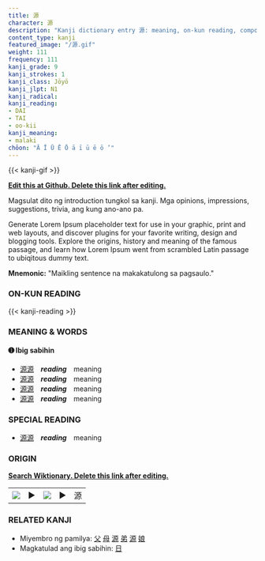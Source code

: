 ```yaml
---
title: 源
character: 源
description: "Kanji dictionary entry 源: meaning, on-kun reading, compounds, origin, related kanji"
content_type: kanji
featured_image: "/源.gif"
weight: 111
frequency: 111
kanji_grade: 9
kanji_strokes: 1
kanji_class: Jōyō
kanji_jlpt: N1
kanji_radical: 
kanji_reading: 
- DAI
- TAI
- oo-kii
kanji_meaning:
- malaki
chōon: "Ā Ī Ū Ē Ō ā ī ū ē ō ’"
---
```

[//]: # (Don't edit the line below. Kanji animated GIF code is automatically generated.)
{{< kanji-gif >}}

[//]: # (Edit below this line.)

**[Edit this at Github. Delete this link after editing.](https://github.com/tim0g/tim/tree/main/content/kanji/源/index.md)**

Magsulat dito ng introduction tungkol sa kanji. Mga opinions, impressions, suggestions, trivia, ang kung ano-ano pa.

Generate Lorem Ipsum placeholder text for use in your graphic, print and web layouts, and discover plugins for your favorite writing, design and blogging tools. Explore the origins, history and meaning of the famous passage, and learn how Lorem Ipsum went from scrambled Latin passage to ubiqitous dummy text.
 
**Mnemonic:** "Maikling sentence na makakatulong sa pagsaulo."

### ON-KUN READING

[//]: # (Don't edit the line below. ON-KUN READING code is automatically generated.)
{{< kanji-reading >}}

### MEANING & WORDS

#### ➊ **Ibig sabihin**
  - [源](../源)[源](../源)　***reading***　meaning
  - [源](../源)[源](../源)　***reading***　meaning
  - [源](../源)[源](../源)　***reading***　meaning
  - [源](../源)[源](../源)　***reading***　meaning

### SPECIAL READING
  - [源](../源)[源](../源)　***reading***　meaning

### ORIGIN

**[Search Wiktionary. Delete this link after editing.](https://wiktionary.org/wiki/源)**
<table class="kanji-table"><tr><td>
<img src="60px-源-bronze.svg.png">
</td><td>▶</td><td>
<img src="60px-源-oracle.svg.png">
</td><td>▶</td>
<td class="kanji-origin">源</td>
</tr></table>

### RELATED KANJI
- Miyembro ng pamilya: [父](../父) [母](../母) [源](../源) [弟](../弟) [源](../源) [娘](../娘)
- Magkatulad ang ibig sabihin: [日](../日)
